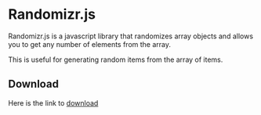 # Randomizr.js

Randomizr.js is a javascript library that randomizes array objects and allows you to get any number of elements from the array.

This is useful for generating random items from the array of items.

## Download 
Here is the link to [download](https://raw.githubusercontent.com/snamoah/Randomizrjs/master/Randomizr.js)


